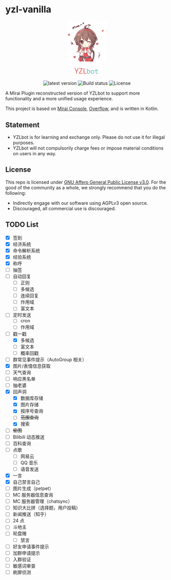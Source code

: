 # yzl-vanilla

<div align="center">
  <p><img width="25%" src=".github/header1.png" alt="logo"></p>
  <p><img width="20%" src=".github/header2.png" alt="logo"></p>
  <img src="https://img.shields.io/github/last-commit/YZLbot/yzl-vanilla" alt=""/>
  <img src="https://img.shields.io/github/release/YZLbot/yzl-vanilla" alt="latest version" />
  <img src="https://img.shields.io/github/actions/workflow/status/YZLbot/yzl-vanilla/Gradle%20CI.yml?branch=master" alt="Build status"/>
  <img src="https://img.shields.io/github/license/YZLbot/yzl-vanilla" alt="License"/>
</div>

A Mirai Plugin reconstructed version of YZLbot to support more functionality and a more unified usage experience.

This project is based on [Mirai Console](https://github.com/mamoe/mirai), [Overflow](https://github.com/MrXiaoM/Overflow), and is written in Kotlin.

## Statement

- YZLbot is for learning and exchange only. Please do not use it for illegal purposes.
- YZLbot will not compulsorily charge fees or impose material conditions on users in any way. 

## License

This repo is licensed under [GNU Affero General Public License v3.0](/LICENSE).
For the good of the community as a whole, we strongly recommend that you do the following:

- Indirectly engage with our software using AGPLv3 open source.
- Discouraged, all commercial use is discouraged.

## TODO List

- [x] 签到
- [x] 经济系统
- [x] 命令解析系统
- [x] 经验系统
- [x] 称呼
- [ ] 抽签
- [ ] 自动回复
  - [ ] 正则
  - [ ] 多候选
  - [ ] 连续回复
  - [ ] 作用域
  - [ ] 富文本
- [ ] 定时发送
  - [ ] cron
  - [ ] 作用域
- [ ] 戳一戳
  - [x] 多候选
  - [ ] 富文本
  - [ ] 概率回戳
- [ ] 群常见事件提示（AutoGroup 相关）
- [x] 图片/表情信息获取
- [ ] 天气查询
- [ ] 响应黑名单
- [ ] 抽老婆
- [x] 回声洞
  - [x] 数据库存储
  - [x] 图片存储
  - [x] 按序号查询
  - [ ] ~~范围查询~~
  - [x] 搜索
- [ ] ~~偷图~~
- [ ] Bilibili 动态推送
- [ ] 百科查询
- [ ] 点歌
  - [ ] 网易云
  - [ ] QQ 音乐
  - [ ] 语音发送
- [x] 一言
- [x] 自己禁言自己
- [ ] 图片生成（petpet）
- [ ] MC 服务器信息查询
- [ ] MC 服务器管理（chatsync）
- [ ] 知识大比拼（选择题，用户投稿）
- [ ] 新闻推送（知乎）
- [ ] 24 点
- [ ] 斗地主
- [ ] 轮盘赌
  - [ ] 禁言
- [ ] 好友申请事件提示
- [ ] 加群申请提示
- [ ] 入群验证
- [ ] 敏感词审查
- [ ] 刷屏侦测
